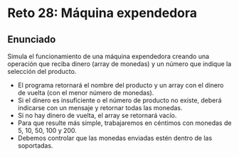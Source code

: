# Reto 28: Máquina expendedora

## Enunciado

Simula el funcionamiento de una máquina expendedora creando una operación que reciba dinero (array de monedas) y un número que indique la selección del producto.

- El programa retornará el nombre del producto y un array con el dinero de vuelta (con el menor número de monedas).
- Si el dinero es insuficiente o el número de producto no existe, deberá indicarse con un mensaje y retornar todas las monedas.
- Si no hay dinero de vuelta, el array se retornará vacío.
- Para que resulte más simple, trabajaremos en céntimos con monedas de 5, 10, 50, 100 y 200.
- Debemos controlar que las monedas enviadas estén dentro de las soportadas.
